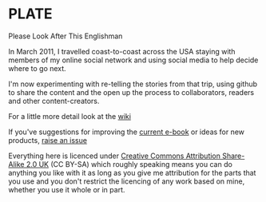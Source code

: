 PLATE
=====

Please Look After This Englishman

In March 2011, I travelled coast-to-coast across the USA staying with members of my online social network and using social media to help decide where to go next. 

I'm now experimenting with re-telling the stories from that trip, using github to share the content and the open up the process to collaborators, readers and other content-creators.

For a little more detail look at the [wiki][1]

If you've suggestions for improving the [current e-book][2] or ideas for new products, [raise an issue][3]

Everything here is licenced under [Creative Commons Attribution Share-Alike 2.0 UK][4]  (CC BY-SA) which roughly speaking means you can do anything you like with it as long as you give me attribution for the parts that you use and you don't restrict the licencing of any work based on mine, whether you use it whole or in part.

[1]:  https://github.com/lloyddavis/PLATE/wiki
[2]:  https://gum.co/gDeo
[3]:  https://github.com/lloyddavis/PLATE/issues
[4]:  https://creativecommons.org/licenses/by-sa/2.0/uk/
